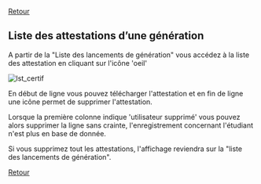 [Retour](index.md)

## Liste des attestations d’une génération ##  

A partir de la "Liste des lancements de génération" vous accédez à la liste des attestation en cliquant sur l'icône 'oeil'

![lst_certif](https://user-images.githubusercontent.com/64774219/108489405-d132ca80-72a1-11eb-9c91-27ca200b0765.png)

En début de ligne vous pouvez télécharger l'attestation et en fin de ligne une icône permet de supprimer l'attestation.  

Lorsque la première colonne indique 'utilisateur supprimé' vous pouvez alors supprimer la ligne sans crainte, l'enregistrement concernant l'étudiant n'est plus en base de donnée.

Si vous supprimez tout les attestations, l'affichage reviendra sur la "liste des lancements de génération".


[Retour](index.md)
